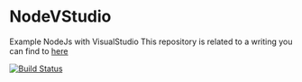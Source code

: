 NodeVStudio
===========

Example NodeJs with VisualStudio
This repository is related to a writing you can find to [here](http://www.dotnet-programming.com/post/2014/07/11/Integrate-NodeJS-tools-in-Visual-StudioTFS.aspx)

[![Build Status](https://travis-ci.org/XVincentX/NodeVStudio.svg?branch=master)](https://travis-ci.org/XVincentX/NodeVStudio)
